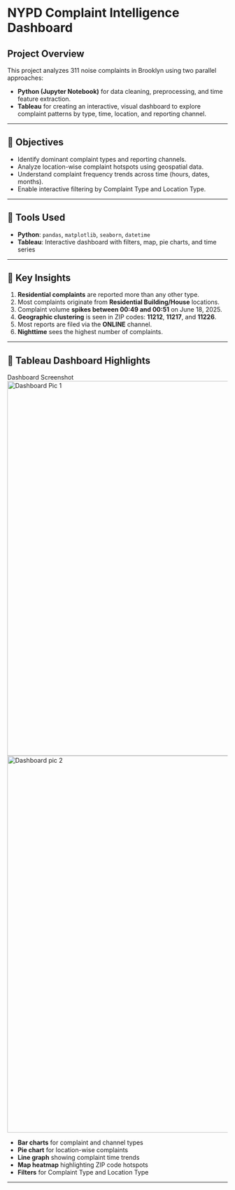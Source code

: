 # NYPD Complaint Intelligence Dashboard

## Project Overview

This project analyzes 311 noise complaints in Brooklyn using two parallel approaches:

- **Python (Jupyter Notebook)** for data cleaning, preprocessing, and time feature extraction.
- **Tableau** for creating an interactive, visual dashboard to explore complaint patterns by type, time, location, and reporting channel.

---

## 🎯 Objectives

- Identify dominant complaint types and reporting channels.
- Analyze location-wise complaint hotspots using geospatial data.
- Understand complaint frequency trends across time (hours, dates, months).
- Enable interactive filtering by Complaint Type and Location Type.

---

## 🧩 Tools Used

- **Python**: `pandas`, `matplotlib`, `seaborn`, `datetime`
- **Tableau**: Interactive dashboard with filters, map, pie charts, and time series

---

## 📌 Key Insights

1. **Residential complaints** are reported more than any other type.
2. Most complaints originate from **Residential Building/House** locations.
3. Complaint volume **spikes between 00:49 and 00:51** on June 18, 2025.
4. **Geographic clustering** is seen in ZIP codes: **11212**, **11217**, and **11226**.
5. Most reports are filed via the **ONLINE** channel.
6. **Nighttime** sees the highest number of complaints.

---

## 📍 Tableau Dashboard Highlights

Dashboard Screenshot
<img width="1524" height="856" alt="Dashboard Pic 1" src="https://github.com/user-attachments/assets/29df1835-1372-4533-a764-5f546c95f566" />
<img width="1507" height="861" alt="Dashboard pic 2" src="https://github.com/user-attachments/assets/fa32fb08-afc4-46e6-84ff-d76417b18349" />



- **Bar charts** for complaint and channel types
- **Pie chart** for location-wise complaints
- **Line graph** showing complaint time trends
- **Map heatmap** highlighting ZIP code hotspots
- **Filters** for Complaint Type and Location Type

---

